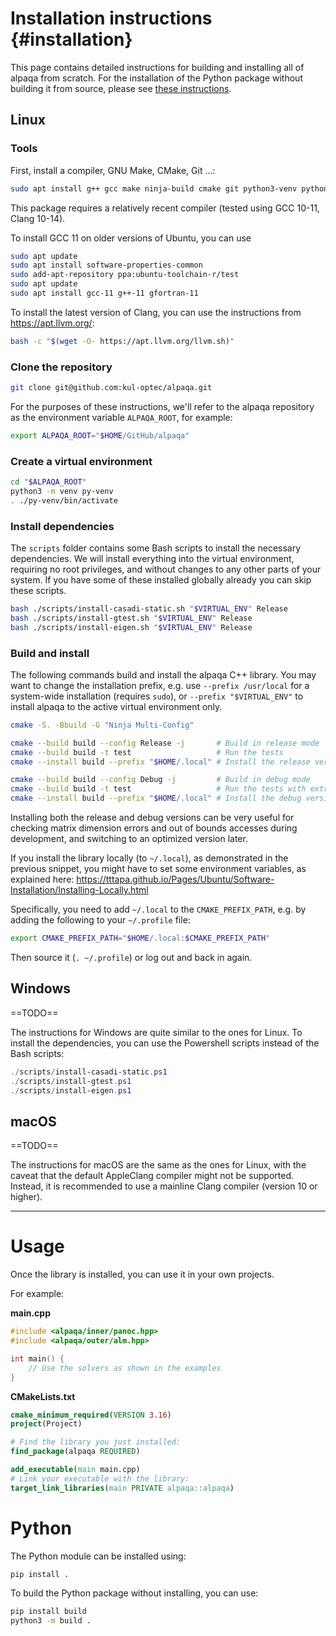# Installation instructions {#installation}

This page contains detailed instructions for building and installing all of
alpaqa from scratch.
For the installation of the Python package without building it from source,
please see [these instructions](../Sphinx/install/installation.html).

## Linux

### Tools
First, install a compiler, GNU Make, CMake, Git ...:
```sh
sudo apt install g++ gcc make ninja-build cmake git python3-venv python3-dev
```
This package requires a relatively recent compiler
(tested using GCC 10-11, Clang 10-14).

To install GCC 11 on older versions of Ubuntu, you can use
```sh
sudo apt update
sudo apt install software-properties-common
sudo add-apt-repository ppa:ubuntu-toolchain-r/test
sudo apt update
sudo apt install gcc-11 g++-11 gfortran-11
```
To install the latest version of Clang, you can use the instructions from <https://apt.llvm.org/>:
```sh
bash -c "$(wget -O- https://apt.llvm.org/llvm.sh)"
```

### Clone the repository

```sh
git clone git@github.com:kul-optec/alpaqa.git
```
For the purposes of these instructions, we'll refer to the alpaqa repository 
as the environment variable `ALPAQA_ROOT`, for example:
```sh
export ALPAQA_ROOT="$HOME/GitHub/alpaqa"
```

### Create a virtual environment

```sh
cd "$ALPAQA_ROOT"
python3 -m venv py-venv
. ./py-venv/bin/activate
```

### Install dependencies

The `scripts` folder contains some Bash scripts to install the necessary 
dependencies. We will install everything into the virtual environment, requiring
no root privileges, and without changes to any other parts of your system. If
you have some of these installed globally already you can skip these scripts.

```sh
bash ./scripts/install-casadi-static.sh "$VIRTUAL_ENV" Release
bash ./scripts/install-gtest.sh "$VIRTUAL_ENV" Release
bash ./scripts/install-eigen.sh "$VIRTUAL_ENV" Release
```

### Build and install

The following commands build and install the alpaqa C++ library. You may want to
change the installation prefix, e.g. use `--prefix /usr/local` for a system-wide
installation (requires `sudo`), or `--prefix "$VIRTUAL_ENV"` to install alpaqa
to the active virtual environment only.

```sh
cmake -S. -Bbuild -G "Ninja Multi-Config"

cmake --build build --config Release -j       # Build in release mode
cmake --build build -t test                   # Run the tests
cmake --install build --prefix "$HOME/.local" # Install the release version

cmake --build build --config Debug -j         # Build in debug mode
cmake --build build -t test                   # Run the tests with extra checks
cmake --install build --prefix "$HOME/.local" # Install the debug version
```
Installing both the release and debug versions can be very useful for checking
matrix dimension errors and out of bounds accesses during development, and 
switching to an optimized version later.

If you install the library locally (to `~/.local`), as demonstrated in the
previous snippet, you might have to set some environment variables, as explained
here: https://tttapa.github.io/Pages/Ubuntu/Software-Installation/Installing-Locally.html

Specifically, you need to add `~/.local` to the `CMAKE_PREFIX_PATH`, e.g. by
adding the following to your `~/.profile` file:
```sh
export CMAKE_PREFIX_PATH="$HOME/.local:$CMAKE_PREFIX_PATH"
```
Then source it (`. ~/.profile`) or log out and back in again.

## Windows

==TODO==

The instructions for Windows are quite similar to the ones for Linux. To install
the dependencies, you can use the Powershell scripts instead of the Bash scripts:

```ps1
./scripts/install-casadi-static.ps1
./scripts/install-gtest.ps1
./scripts/install-eigen.ps1
```

## macOS

==TODO==

The instructions for macOS are the same as the ones for Linux, with the caveat
that the default AppleClang compiler might not be supported. Instead, it is
recommended to use a mainline Clang compiler (version 10 or higher).

***

# Usage

Once the library is installed, you can use it in your own projects.

For example:

**main.cpp**
```cpp
#include <alpaqa/inner/panoc.hpp>
#include <alpaqa/outer/alm.hpp>

int main() {
    // Use the solvers as shown in the examples
}
```

**CMakeLists.txt**
```cmake
cmake_minimum_required(VERSION 3.16)
project(Project)

# Find the library you just installed:
find_package(alpaqa REQUIRED)

add_executable(main main.cpp)
# Link your executable with the library:
target_link_libraries(main PRIVATE alpaqa::alpaqa)
```

# Python

The Python module can be installed using:
```sh
pip install .
```
To build the Python package without installing, you can use:
```sh
pip install build
python3 -m build .
```
